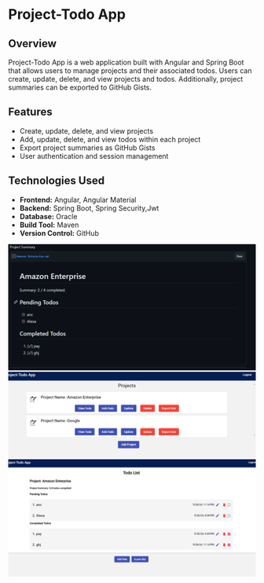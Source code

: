 # Project-Todo App

## Overview
Project-Todo App is a web application built with Angular and Spring Boot that allows users to manage projects and their associated todos. Users can create, update, delete, and view projects and todos. Additionally, project summaries can be exported to GitHub Gists.

## Features
- Create, update, delete, and view projects
- Add, update, delete, and view todos within each project
- Export project summaries as GitHub Gists
- User authentication and session management

## Technologies Used
- **Frontend:** Angular, Angular Material
- **Backend:** Spring Boot, Spring Security,Jwt
- **Database:** Oracle
- **Build Tool:** Maven
- **Version Control:** GitHub

![Image Alt Text](https://github.com/Snobin/project-todo-app/blob/main/Screenshot%202024-05-27%20004910.png)
![Image Alt Text](https://github.com/Snobin/project-todo-app/blob/main/Screenshot%202024-05-27%20012322.png)
![Image Alt Text](https://github.com/Snobin/project-todo-app/blob/main/Screenshot%202024-05-27%20012404.png)

